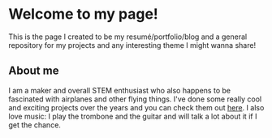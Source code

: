# Welcome to my page!

This is the page I created to be my resumé/portfolio/blog and a general repository for my projects and any interesting theme I might wanna share!

## About me

I am a maker and overall STEM enthusiast who also happens to be fascinated with airplanes and other flying things. I've done some really cool and exciting projects over the years and you can check them out [here](/mypage/projects.html). I also love music: I play the trombone and the guitar and will talk a lot about it if I get the chance.
